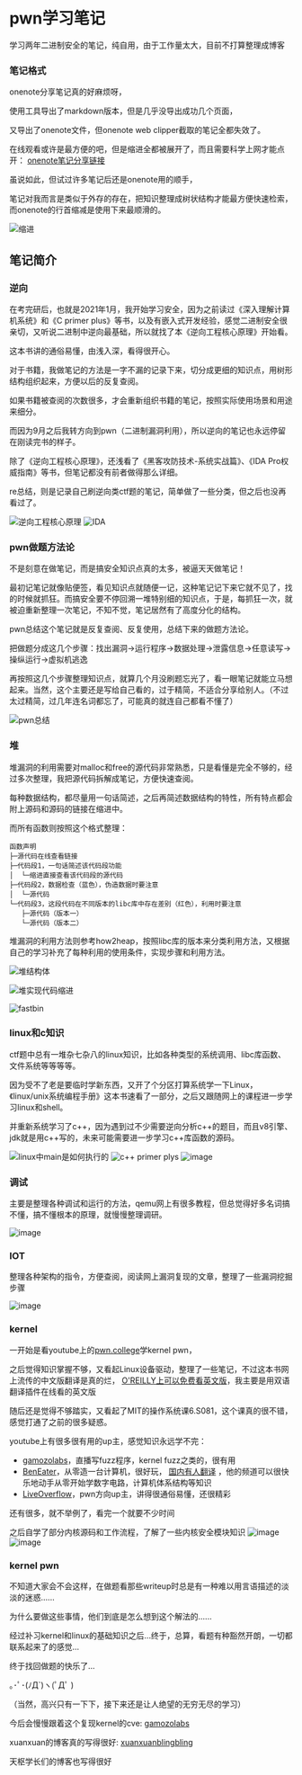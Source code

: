 # pwn学习笔记
学习两年二进制安全的笔记，纯自用，由于工作量太大，目前不打算整理成博客
### 笔记格式
onenote分享笔记真的好麻烦呀，

使用工具导出了markdown版本，但是几乎没导出成功几个页面，

又导出了onenote文件，但onenote web clipper截取的笔记全都失效了。

在线观看或许是最方便的吧，但是缩进全都被展开了，而且需要科学上网才能点开：
[onenote笔记分享链接](https://1drv.ms/u/s!ApULe54GghWNrWFFPlZIYfoEZMm3?e=0rJFQ7)

虽说如此，但试过许多笔记后还是onenote用的顺手，

笔记对我而言是类似于外存的存在，把知识整理成树状结构才能最方便快速检索，而onenote的行首缩减是使用下来最顺滑的。

![缩进](https://user-images.githubusercontent.com/39674475/223334141-f361c6a4-27d0-4cf6-ac03-2e471a28910e.gif)

## 笔记简介
### 逆向

在考完研后，也就是2021年1月，我开始学习安全，因为之前读过《深入理解计算机系统》和《C primer plus》等书，以及有嵌入式开发经验，感觉二进制安全很亲切，又听说二进制中逆向最基础，所以就找了本《逆向工程核心原理》开始看。

这本书讲的通俗易懂，由浅入深，看得很开心。

对于书籍，我做笔记的方法是一字不漏的记录下来，切分成更细的知识点，用树形结构组织起来，方便以后的反复查阅。

如果书籍被查阅的次数很多，才会重新组织书籍的笔记，按照实际使用场景和用途来细分。

而因为9月之后我转方向到pwn（二进制漏洞利用），所以逆向的笔记也永远停留在刚读完书的样子。

除了《逆向工程核心原理》，还浅看了《黑客攻防技术-系统实战篇》、《IDA Pro权威指南》等书，但笔记都没有前者做得那么详细。

re总结，则是记录自己刷逆向类ctf题的笔记，简单做了一些分类，但之后也没再看过了。

![逆向工程核心原理](https://user-images.githubusercontent.com/39674475/223420322-9f2d359c-33c3-46db-ac96-58bfebded789.png)
![IDA](https://github.com/dontminddontmind/onenote_pwn/assets/39674475/535e8a5d-9407-4be8-9151-bca752bf315c)

### pwn做题方法论

不是刻意在做笔记，而是搞安全知识点真的太多，被逼天天做笔记！

最初记笔记就像贴便签，看见知识点就随便一记，这种笔记记下来它就不见了，找的时候就抓狂。而搞安全要不停回溯一堆特别细的知识点，于是，每抓狂一次，就被迫重新整理一次笔记，不知不觉，笔记居然有了高度分化的结构。

pwn总结这个笔记就是反复查阅、反复使用，总结下来的做题方法论。

把做题分成这几个步骤：找出漏洞->运行程序->数据处理->泄露信息->任意读写->操纵运行->虚拟机逃逸

再按照这几个步骤整理知识点，就算几个月没刷题忘光了，看一眼笔记就能立马想起来。当然，这个主要还是写给自己看的，过于精简，不适合分享给别人。（不过太过精简，过几年连名词都忘了，可能真的就连自己都看不懂了）

![pwn总结](https://user-images.githubusercontent.com/39674475/223364607-3329ed8e-e66d-4a2e-b0f5-7364f604625f.png)

### 堆
堆漏洞的利用需要对malloc和free的源代码非常熟悉，只是看懂是完全不够的，经过多次整理，我把源代码拆解成笔记，方便快速查阅。

每种数据结构，都尽量用一句话简述，之后再简述数据结构的特性，所有特点都会附上源码和源码的链接在缩进中。

而所有函数则按照这个格式整理：

```
函数声明
├─源代码在线查看链接
├─代码段1，一句话简述该代码段功能
│  └─缩进直接查看该代码段的源代码
├─代码段2，数据检查（蓝色），伪造数据时要注意
│  └─源代码
└─代码段3，这段代码在不同版本的libc库中存在差别（红色），利用时要注意
   ├─源代码（版本一）
   └─源代码（版本二）
```

堆漏洞的利用方法则参考how2heap，按照libc库的版本来分类利用方法，又根据自己的学习补充了每种利用的使用条件，实现步骤和利用方法。

![堆结构体](https://user-images.githubusercontent.com/39674475/223364276-1cf7b474-395f-40c8-85d5-e700870e9aec.png)

![堆实现代码缩进](https://user-images.githubusercontent.com/39674475/223373055-7521a134-abff-4081-a333-138a80521fec.gif)

![fastbin](https://user-images.githubusercontent.com/39674475/223366595-449e65e0-68ad-4109-8754-e0d8b9fc6997.png)

### linux和c知识

ctf题中总有一堆杂七杂八的linux知识，比如各种类型的系统调用、libc库函数、文件系统等等等等。

因为受不了老是要临时学新东西，又开了个分区打算系统学一下Linux，《linux/unix系统编程手册》这本书速看了一部分，之后又跟随网上的课程进一步学习linux和shell。

并重新系统学习了c++，因为遇到过不少需要逆向分析c++的题目，而且v8引擎、jdk就是用c++写的，未来可能需要进一步学习c++库函数的源码。

![linux中main是如何执行的](https://user-images.githubusercontent.com/39674475/223422134-bac80f3c-2684-4c93-bb04-166eea916059.png)
![c++ primer plys](https://github.com/dontminddontmind/onenote_pwn/assets/39674475/ecfc7a54-c9ee-4801-9e16-78bdfa4ec923)
![image](https://github.com/dontminddontmind/onenote_pwn/assets/39674475/965079f4-5ad7-4d15-bc9b-432bd500efea)


### 调试
主要是整理各种调试和运行的方法，qemu网上有很多教程，但总觉得好多名词搞不懂，搞不懂根本的原理，就慢慢整理调研。

![image](https://user-images.githubusercontent.com/39674475/223426832-5f49a83d-cc63-4692-95e7-09b4ad5bca76.png)

### IOT
整理各种架构的指令，方便查阅，阅读网上漏洞复现的文章，整理了一些漏洞挖掘步骤

![image](https://user-images.githubusercontent.com/39674475/223427476-4d4db5e3-b338-4dd5-8503-439b11863976.png)

### kernel
一开始是看youtube上的[pwn.college](https://www.youtube.com/@pwncollege)学kernel pwn，

之后觉得知识掌握不够，又看起Linux设备驱动，整理了一些笔记，不过这本书网上流传的中文版翻译是真的烂， [O'REILLY上可以免费看英文版](https://www.oreilly.com/library/view/linux-device-drivers/0596005903/)，我主要是用双语翻译插件在线看的英文版

随后还是觉得不够踏实，又看起了MIT的操作系统课6.S081，这个课真的很不错，感觉打通了之前的很多疑惑。

youtube上有很多很有用的up主，感觉知识永远学不完：

* [gamozolabs](https://www.youtube.com/@gamozolabs)，直播写fuzz程序，kernel fuzz之类的，很有用
* [BenEater](https://www.youtube.com/@BenEater)，从零造一台计算机，很好玩， [国内有人翻译](https://space.bilibili.com/413461202/) ，他的频道可以很快乐地动手从零开始学数字电路，计算机体系结构等知识
* [LiveOverflow](https://www.youtube.com/@LiveOverflow)，pwn方向up主，讲得很通俗易懂，还很精彩

还有很多，就不举例了，看完一个就要不少时间

之后自学了部分内核源码和工作流程，了解了一些内核安全模块知识
![image](https://github.com/dontminddontmind/onenote_pwn/assets/39674475/976206af-c3f0-443c-ba66-3b25fc975c8e)
![image](https://github.com/dontminddontmind/onenote_pwn/assets/39674475/fc6ce397-ee1e-434a-8e1a-67dc4b5c36e1)

### kernel pwn
不知道大家会不会这样，在做题看那些writeup时总是有一种难以用言语描述的淡淡的迷惑......

为什么要做这些事情，他们到底是怎么想到这个解法的......

经过补习kernel和linux的基础知识之后...终于，总算，看题有种豁然开朗，一切都联系起来了的感觉...

终于找回做题的快乐了...

｡･ﾟ･(ﾉД`)ヽ(ﾟДﾟ )

（当然，高兴只有一下下，接下来还是让人绝望的无穷无尽的学习）


今后会慢慢跟着这个复现kernel的cve: [gamozolabs](https://github.com/bsauce/kernel-security-learning)

xuanxuan的博客真的写得很好: [xuanxuanblingbling](https://xuanxuanblingbling.github.io/)

天枢学长们的博客也写得很好


